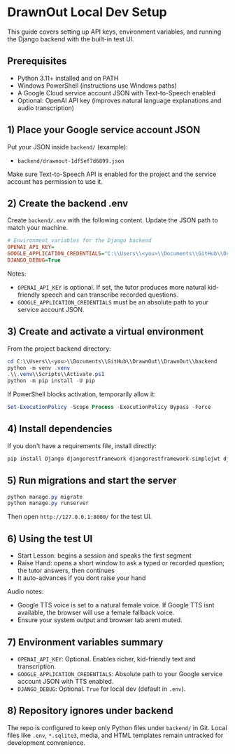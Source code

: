 ﻿# DrawnOut  Local Dev Setup

This guide covers setting up API keys, environment variables, and running the Django backend with the built-in test UI.

## Prerequisites
- Python 3.11+ installed and on PATH
- Windows PowerShell (instructions use Windows paths)
- A Google Cloud service account JSON with Text-to-Speech enabled
- Optional: OpenAI API key (improves natural language explanations and audio transcription)

## 1) Place your Google service account JSON
Put your JSON inside `backend/` (example):

- `backend/drawnout-1df5ef7d6899.json`

Make sure Text-to-Speech API is enabled for the project and the service account has permission to use it.

## 2) Create the backend .env
Create `backend/.env` with the following content. Update the JSON path to match your machine.

```ini
# Environment variables for the Django backend
OPENAI_API_KEY=
GOOGLE_APPLICATION_CREDENTIALS="C:\\Users\\<you>\\Documents\\GitHub\\DrawnOut\\DrawnOut\\backend\\drawnout-1df5ef7d6899.json"
DJANGO_DEBUG=True
```

Notes:
- `OPENAI_API_KEY` is optional. If set, the tutor produces more natural kid-friendly speech and can transcribe recorded questions.
- `GOOGLE_APPLICATION_CREDENTIALS` must be an absolute path to your service account JSON.

## 3) Create and activate a virtual environment
From the project backend directory:

```powershell
cd C:\\Users\\<you>\\Documents\\GitHub\\DrawnOut\\DrawnOut\\backend
python -m venv .venv
.\\.venv\\Scripts\\Activate.ps1
python -m pip install -U pip
```

If PowerShell blocks activation, temporarily allow it:

```powershell
Set-ExecutionPolicy -Scope Process -ExecutionPolicy Bypass -Force
```

## 4) Install dependencies
If you don't have a requirements file, install directly:

```powershell
pip install Django djangorestframework djangorestframework-simplejwt django-cors-headers pillow openai google-cloud-texttospeech python-dotenv
```

## 5) Run migrations and start the server
```powershell
python manage.py migrate
python manage.py runserver
```

Then open `http://127.0.0.1:8000/` for the test UI.

## 6) Using the test UI
- Start Lesson: begins a session and speaks the first segment
- Raise Hand: opens a short window to ask a typed or recorded question; the tutor answers, then continues
- It auto-advances if you dont raise your hand

Audio notes:
- Google TTS voice is set to a natural female voice. If Google TTS isnt available, the browser will use a female fallback voice.
- Ensure your system output and browser tab arent muted.

## 7) Environment variables summary
- `OPENAI_API_KEY`: Optional. Enables richer, kid-friendly text and transcription.
- `GOOGLE_APPLICATION_CREDENTIALS`: Absolute path to your Google service account JSON with TTS enabled.
- `DJANGO_DEBUG`: Optional. `True` for local dev (default in `.env`).

## 8) Repository ignores under backend
The repo is configured to keep only Python files under `backend/` in Git. Local files like `.env`, `*.sqlite3`, media, and HTML templates remain untracked for development convenience.
